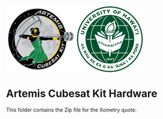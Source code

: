 <img src="/images/artemis.png" alt="Artemis" width="190" height="180"> <img src="/images/university-of-hawaii-manoa.png" alt="University of Hawaii Manoa" width="180" height="180"> <br>

# Artemis Cubesat Kit Hardware

This folder contains the Zip file for the Xometry quote.
